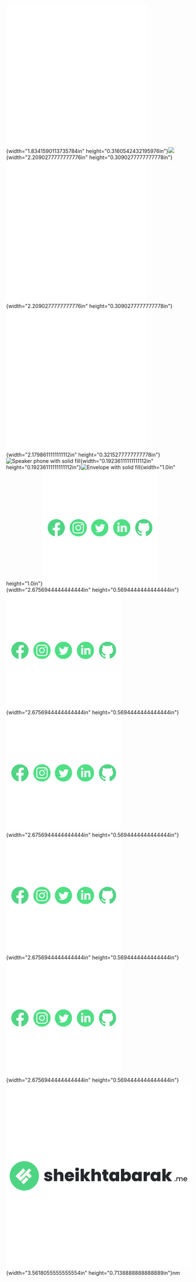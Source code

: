 ![](./image1.png){width="1.8341590113735784in"
height="0.3160542432195976in"}![](./image4.emf){width="2.2090277777777776in"
height="0.3090277777777778in"}![](./image5.png){width="2.2090277777777776in"
height="0.3090277777777778in"}![](./image8.png){width="2.1798611111111112in"
height="0.3215277777777778in"}![Speaker phone with solid
fill](./image11.png){width="0.19236111111111112in"
height="0.19236111111111112in"}![Envelope with solid
fill](./image13.png){width="1.0in"
height="1.0in"}![](./image15.png){width="2.6756944444444444in"
height="0.5694444444444444in"}![](./image15.png){width="2.6756944444444444in"
height="0.5694444444444444in"}![](./image15.png){width="2.6756944444444444in"
height="0.5694444444444444in"}![](./image15.png){width="2.6756944444444444in"
height="0.5694444444444444in"}![](./image15.png){width="2.6756944444444444in"
height="0.5694444444444444in"}![](./image17.png){width="3.5618055555555554in"
height="0.7138888888888889in"}nm
